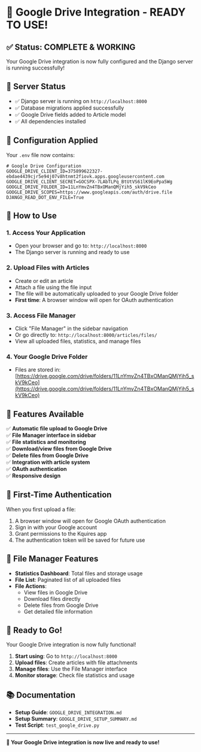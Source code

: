 # 🎉 Google Drive Integration - READY TO USE!

## ✅ **Status: COMPLETE & WORKING**

Your Google Drive integration is now fully configured and the Django server is running successfully!

## 🚀 **Server Status**
- ✅ Django server is running on `http://localhost:8000`
- ✅ Database migrations applied successfully
- ✅ Google Drive fields added to Article model
- ✅ All dependencies installed

## 🔧 **Configuration Applied**

Your `.env` file now contains:
```env
# Google Drive Configuration
GOOGLE_DRIVE_CLIENT_ID=375899622327-ebdae4439cjr5e94j07v8htnmt2fiovk.apps.googleusercontent.com
GOOGLE_DRIVE_CLIENT_SECRET=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
GOOGLE_DRIVE_FOLDER_ID=11LnYmvZn4TBxOManQMjYih5_skV9kCeo
GOOGLE_DRIVE_SCOPES=https://www.googleapis.com/auth/drive.file
DJANGO_READ_DOT_ENV_FILE=True
```

## 🎯 **How to Use**

### **1. Access Your Application**
- Open your browser and go to: `http://localhost:8000`
- The Django server is running and ready to use

### **2. Upload Files with Articles**
- Create or edit an article
- Attach a file using the file input
- The file will be automatically uploaded to your Google Drive folder
- **First time**: A browser window will open for OAuth authentication

### **3. Access File Manager**
- Click "File Manager" in the sidebar navigation
- Or go directly to: `http://localhost:8000/articles/files/`
- View all uploaded files, statistics, and manage files

### **4. Your Google Drive Folder**
- Files are stored in: [https://drive.google.com/drive/folders/11LnYmvZn4TBxOManQMjYih5_skV9kCeo](https://drive.google.com/drive/folders/11LnYmvZn4TBxOManQMjYih5_skV9kCeo)

## 🎯 **Features Available**

✅ **Automatic file upload to Google Drive**  
✅ **File Manager interface in sidebar**  
✅ **File statistics and monitoring**  
✅ **Download/view files from Google Drive**  
✅ **Delete files from Google Drive**  
✅ **Integration with article system**  
✅ **OAuth authentication**  
✅ **Responsive design**  

## 🔐 **First-Time Authentication**

When you first upload a file:
1. A browser window will open for Google OAuth authentication
2. Sign in with your Google account
3. Grant permissions to the Kquires app
4. The authentication token will be saved for future use

## 📁 **File Manager Features**

- **Statistics Dashboard**: Total files and storage usage
- **File List**: Paginated list of all uploaded files
- **File Actions**: 
  - View files in Google Drive
  - Download files directly
  - Delete files from Google Drive
  - Get detailed file information

## 🎉 **Ready to Go!**

Your Google Drive integration is now fully functional! 

1. **Start using**: Go to `http://localhost:8000`
2. **Upload files**: Create articles with file attachments
3. **Manage files**: Use the File Manager interface
4. **Monitor storage**: Check file statistics and usage

## 📚 **Documentation**

- **Setup Guide**: `GOOGLE_DRIVE_INTEGRATION.md`
- **Setup Summary**: `GOOGLE_DRIVE_SETUP_SUMMARY.md`
- **Test Script**: `test_google_drive.py`

---

**🎯 Your Google Drive integration is now live and ready to use!**
